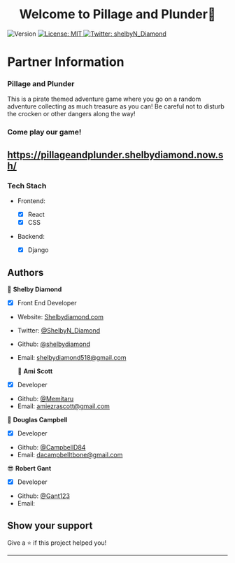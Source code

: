 <h1 align="center">Welcome to Pillage and Plunder👋</h1>
<p>
  <img alt="Version" src="https://img.shields.io/badge/version-2.0-blue.svg?cacheSeconds=2592000" />
  <a href="#" target="_blank">
    <img alt="License: MIT  " src="https://img.shields.io/badge/License-MIT  -yellow.svg" />
  </a>
  <a href="https://twitter.com/shelbyN_Diamond   " target="_blank">
    <img alt="Twitter: shelbyN_Diamond   " src="https://img.shields.io/twitter/follow/shelbyN_Diamond   .svg?style=social" />
  </a>
</p>

# Partner Information

### Pillage and Plunder

This is a pirate themed adventure game where you go on a random adventure collecting as much treasure as you can! Be careful not to disturb the crocken or other dangers along the way!

### Come play our game!

## https://pillageandplunder.shelbydiamond.now.sh/

### Tech Stach

- Frontend:

  - [x] React
  - [x] CSS

- Backend:
  - [x] Django

## Authors

:princess: **Shelby Diamond**

- [x] Front End Developer

- Website: [Shelbydiamond.com](shelbydiamond.com)
- Twitter: [@ShelbyN_Diamond](https://twitter.com/shelbyN_Diamond)
- Github: [@shelbydiamond](https://github.com/shelbydiamond)
- Email: shelbydiamond518@gmail.com

  :ghost: **Ami Scott**

- [x] Developer

- Github: [@Memitaru](https://github.com/Memitaru)
- Email: amiezrascott@gmail.com

:space_invader: **Douglas Campbell**

- [x] Developer

- Github: [@CampbellD84](https://github.com/CampbellD84)
- Email: dacampbelltbone@gmail.com

:sunglasses: **Robert Gant**

- [x] Developer

- Github: [@Gant123](https://github.com/Gant123)
- Email:

## Show your support

Give a ⭐️ if this project helped you!

---
